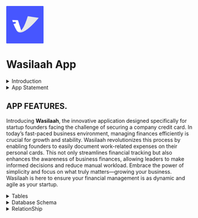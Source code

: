 <p>
<img src="logo.png" width="100" align="center" />
</p>

  # Wasilaah App 

<details>
<summary>Introduction</summary>

## **APP INTRODUCTION.**

Introducing **Wasilaah**, the innovative application designed specifically for startup founders facing the challenge of securing a company credit card. In today’s fast-paced business environment, managing finances efficiently is crucial for growth and stability. Wasilaah revolutionizes this process by enabling founders to easily document work-related expenses on their personal cards. This not only streamlines financial tracking but also enhances the awareness of business finances, allowing leaders to make informed decisions and reduce manual workload. Embrace the power of simplicity and focus on what truly matters—growing your business. Wasilaah is here to ensure your financial management is as dynamic and agile as your startup.

</details>



<details>
<summary>App Statement</summary>

## **APP STATEMENT.**

An application that helps founders of startups.
Who are struggling to get a credit card for their company quickly.
By creating an app, easily document their work-related expenses in their personal card.
So they can increase their awareness of the finances of their business and reduce their manual work.

</details>

## **APP FEATURES.**

Introducing **Wasilaah**, the innovative application designed specifically for startup founders facing the challenge of securing a company credit card. In today’s fast-paced business environment, managing finances efficiently is crucial for growth and stability. Wasilaah revolutionizes this process by enabling founders to easily document work-related expenses on their personal cards. This not only streamlines financial tracking but also enhances the awareness of business finances, allowing leaders to make informed decisions and reduce manual workload. Embrace the power of simplicity and focus on what truly matters—growing your business. Wasilaah is here to ensure your financial management is as dynamic and agile as your startup.

</details>


<details>
<summary>Tables</summary>

## **TABLES.**

1-login/signup Table 

|        Column       |      TYPE     |     Key
|--------------------:|--------------:|---------------|
|   auth_record_id    |     uuid      |      PK       |
|   userID            |     uuid      |      FK       |
|   email             |    String     |               |
|   Password          |    String     |               |



2-User Table 

|        Column       |      TYPE     |     Key
|--------------------:|--------------:|---------------|
|   userID            |     uuid      |      PK       |
|   fullName          |    String     |               |
|   email             |    String     |               |
|   password          |    String     |               |


3-Card Table 

|        Column       |      TYPE     |     Key
|--------------------:|--------------:|---------------|
|   cardID            |     uuid      |      PK       |
|   userID            |     uuid      |      FK       |
|   cardName          |    String     |               |
|   totalExpenses     |    Double     |               |



4-Expenses Table 

|        Column       |      TYPE     |     Key
|--------------------:|--------------:|---------------|
|   expensesID        |     uuid      |      PK       |
|   cardID            |     uuid      |      FK       |
|   expensesName      |    String     |               |
|   expensesType      |    String     |               |
|   expensescurrency  |    String     |               |
| expensesPaymentDate |    Date       |               |
|expensesDayOfPurchase|    String     |               |
|   expensesAmount    |    Double     |               |
|   expensesRange     |    String     |               |



5-Transaction Table 

|        Column       |      TYPE     |     Key
|--------------------:|--------------:|---------------|
|   transactionID     |     uuid      |      PK       |
|   cardID            |     uuid      |      FK       |
|   expensesID        |     uuid      |      FK       |
|   transactionName   |    String     |               |
|   transactionAmount |    String     |               |
|   transactionDate   |    Date       |               |
| transactioncurrency |    String     |               |



</details>


<details>
<summary>Database Schema</summary>

## **DATABASE SCHEMA.**

<img src="DataSchema" width="1161" align="center" />

</details>

<details>
  
<summary>RelationShip</summary>

## **RELATIONSHIP.**
  
### One-To-Many (1:M) Relationship.

**One User can have a Many logIn/SignUp.**

**One user can have a group of Cards.**

**One Card can have a group of Expenses.**

**One Expense can have a group of Transaction.**

</details>



